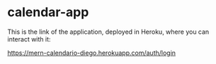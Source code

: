 # calendar-app

This is the link of the application, deployed in Heroku, where you can interact with it:

https://mern-calendario-diego.herokuapp.com/auth/login

